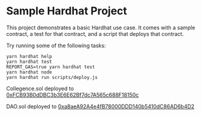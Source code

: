 # Sample Hardhat Project

This project demonstrates a basic Hardhat use case. It comes with a sample contract, a test for that contract, and a script that deploys that contract.

Try running some of the following tasks:

```shell
yarn hardhat help
yarn hardhat test
REPORT_GAS=true yarn hardhat test
yarn hardhat node
yarn hardhat run scripts/deploy.js
```
Collegence.sol deployed to [0xFCB93B0dDBC3b3E6E62Bf7dc7A565c688F18150c](https://mumbai.polygonscan.com/address/0xFCB93B0dDBC3b3E6E62Bf7dc7A565c688F18150c#code)

DAO.sol deployed to [0xa8aeA92A4e4fB78000DDD140b5410dC86AD6b4D2](https://mumbai.polygonscan.com/address/0xa8aeA92A4e4fB78000DDD140b5410dC86AD6b4D2#code)
